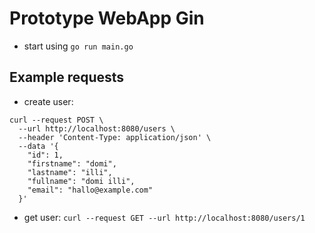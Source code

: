 # Prototype WebApp Gin

- start using ``go run main.go``


## Example requests

- create user: 
```
curl --request POST \
  --url http://localhost:8080/users \
  --header 'Content-Type: application/json' \
  --data '{
    "id": 1,
    "firstname": "domi",
    "lastname": "illi",
    "fullname": "domi illi",
    "email": "hallo@example.com"
  }'
```

- get user: ``curl --request GET --url http://localhost:8080/users/1``